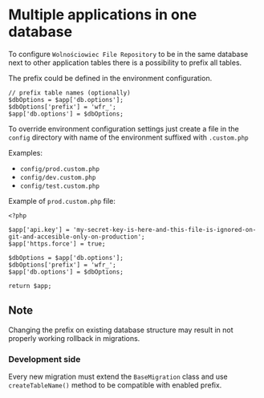 Multiple applications in one database
=====================================

To configure `Wolnościowiec File Repository` to be in the same database next to
other application tables there is a possibility to prefix all tables.

The prefix could be defined in the environment configuration.

```
// prefix table names (optionally)
$dbOptions = $app['db.options'];
$dbOptions['prefix'] = 'wfr_';
$app['db.options'] = $dbOptions;
```

To override environment configuration settings just create a file in the `config` directory
with name of the environment suffixed with `.custom.php`

Examples:
- `config/prod.custom.php`
- `config/dev.custom.php`
- `config/test.custom.php`

Example of `prod.custom.php` file:

```
<?php

$app['api.key'] = 'my-secret-key-is-here-and-this-file-is-ignored-on-git-and-accesible-only-on-production';
$app['https.force'] = true;

$dbOptions = $app['db.options'];
$dbOptions['prefix'] = 'wfr_';
$app['db.options'] = $dbOptions;

return $app;
```

Note
----

Changing the prefix on existing database structure may result in not properly working rollback in migrations.

### Development side

Every new migration must extend the `BaseMigration` class and use `createTableName()` method to be compatible with enabled prefix.